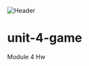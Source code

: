 ![Header](https://github.com/devingprice/Word-Guess-Game/blob/master/assets/images/header.png)

# unit-4-game
Module 4 Hw
